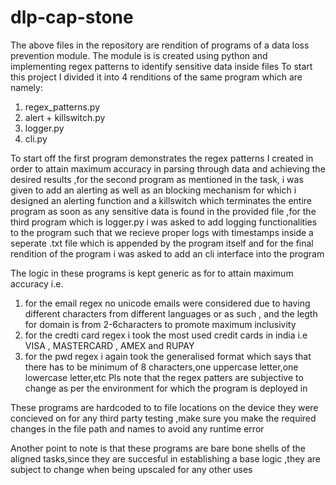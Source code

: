 # dlp-cap-stone
The above files in the repository are rendition of programs of a data loss prevention module.
The module is is created using python and implementing regex patterns to identify sensitive data inside files 
To start this project I divided it into 4 renditions of the same program
which are namely:
1) regex_patterns.py
2) alert + killswitch.py
3) logger.py
4) cli.py

To start off the first program demonstrates the regex patterns I created in order to attain maximum accuracy in parsing through data and achieving the desired results ,for the second program as mentioned in the task, i was given to add an alerting as well as an blocking mechanism for which i designed an alerting function and a killswitch which terminates the entire program as soon as any sensitive data is found in the provided file ,for the third program which is logger.py i was asked to add logging functionalities to the program such that we recieve proper logs with timestamps inside a seperate .txt file which is appended by the program itself and for the final rendition of the program i was asked to add an cli interface into the program

The logic in these programs is kept generic as for to attain maximum accuracy i.e.
1) for the email regex no unicode emails were considered due to having different characters from different languages or as such , and the legth for domain is from 2-6characters to promote maximum inclusivity
2) for the credti card regex i took the most used credit cards in india i.e VISA , MASTERCARD , AMEX and RUPAY
3) for the pwd regex i again took the generalised format which says that there has to be minimum of 8 characters,one uppercase letter,one lowercase letter,etc
Pls note that the regex patters are subjective to change as per the environment for which the program is deployed in 

These programs are hardcoded to to file locations on the device they were concieved on for any third party testing ,make sure you make the required changes in the file path and names to avoid any runtime error

Another point to note is that these programs are bare bone shells of the aligned tasks,since they are succesful in establishing a base logic ,they are subject to change when being upscaled for any other uses 
